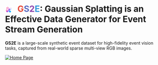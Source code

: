 <h1>
  <img src="assets/gs2e_logo.png" width="24" style="vertical-align:middle; margin-right: 10px;">
  <span style="color:#e74c3c">G</span><span style="color:#5b6bc0">S</span><span style="color:#8e44ad">2</span><span style="color:#3498db">E</span>:
  Gaussian Splatting is an Effective Data Generator for Event Stream Generation
</h1>

**GS2E** is a large-scale synthetic event dataset for high-fidelity event vision tasks, captured from real-world sparse multi-view RGB images.

[![Home Page](https://img.shields.io/badge/Project-<Website>-blue.svg)](https://github.com/PKU-YuanGroup) 